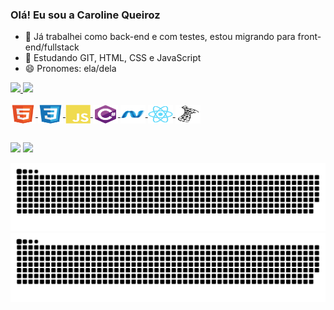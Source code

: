 ### Olá! Eu sou a Caroline Queiroz

- 🔭 Já trabalhei como back-end e com testes, estou migrando para front-end/fullstack
- 🌱 Estudando GIT, HTML, CSS e JavaScript
- 😄 Pronomes: ela/dela

<div>
  <a href="https://github.com/carolinequeirozz">
  <img height="180em" src="https://github-readme-stats.vercel.app/api?username=carolinequeirozz&show_icons=true&theme=dracula&include_all_commits=true&count_private=true"/>
  <img height="180em" src="https://github-readme-stats.vercel.app/api/top-langs/?username=carolinequeirozz&layout=compact&langs_count=7&theme=dracula"/>
</div>
  
  <div style="display: inline_block"><br>
    <img align="center" alt="Rafa-HTML" height="30" width="40" src="https://raw.githubusercontent.com/devicons/devicon/master/icons/html5/html5-original.svg">
    <img align="center" alt="Rafa-CSS" height="30" width="40" src="https://raw.githubusercontent.com/devicons/devicon/master/icons/css3/css3-original.svg">
    <img align="center" alt="Rafa-Js" height="30" width="40" src="https://raw.githubusercontent.com/devicons/devicon/master/icons/javascript/javascript-plain.svg">
    <img align="center" alt="Rafa-React" height="30" width="40" src="https://github.com/devicons/devicon/blob/master/icons/csharp/csharp-original.svg">
    <img align="center" alt="Rafa-React" height="30" width="40" src="https://github.com/devicons/devicon/blob/master/icons/dot-net/dot-net-original.svg">
    <img align="center" alt="Rafa-React" height="30" width="40" src="https://raw.githubusercontent.com/devicons/devicon/master/icons/react/react-original.svg">
    <img align="center" alt="Rafa-React" height="30" width="40" src="https://github.com/devicons/devicon/blob/master/icons/microsoftsqlserver/microsoftsqlserver-plain.svg">
</div>

##

<div>
<a href = "https://www.linkedin.com/in/carolinequeirozz/" target = "_blank"> <img src="https://img.shields.io/badge/LinkedIn-0077B5?style=for-the-badge&logo=linkedin&logoColor=white" target = "_blank"></a>
<a href = "mailto:cfcarolinequeiroz@hotmail.com"><img src = "https://img.shields.io/badge/Gmail-D14836?style=for-the-badge&logo=gmail&logoColor=white" target="_blank"></a>

![github contribution grid snake animation](https://raw.githubusercontent.com/platane/platane/output/github-contribution-grid-snake-dark.svg#gh-dark-mode-only)![github contribution grid snake animation](https://raw.githubusercontent.com/platane/platane/output/github-contribution-grid-snake.svg#gh-light-mode-only)

</div>
